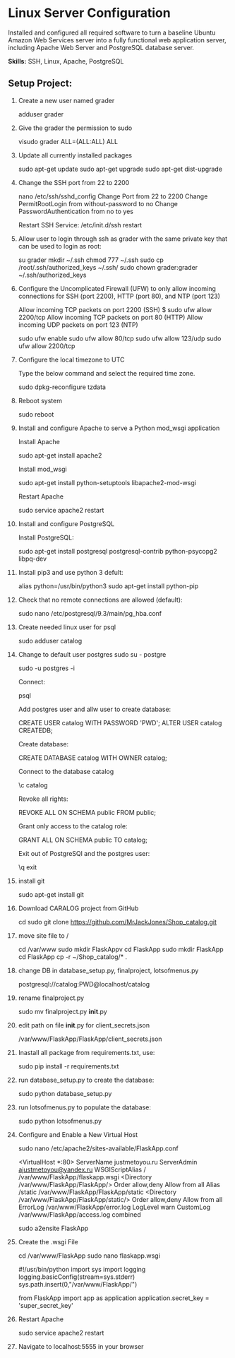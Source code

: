 <h1>Linux Server Configuration</h1>

Installed and configured all required software to turn a baseline Ubuntu Amazon Web Services server into a fully functional web application server, including Apache Web Server and PostgreSQL database server.

<b>Skills:</b> SSH, Linux, Apache, PostgreSQL

<h2>Setup Project:</h2>

1) Create a new user named grader

    adduser grader

2) Give the grader the permission to sudo

    visudo
    grader ALL=(ALL:ALL) ALL

3) Update all currently installed packages

    sudo apt-get update
    sudo apt-get upgrade
    sudo apt-get dist-upgrade

4) Change the SSH port from 22 to 2200

    nano /etc/ssh/sshd_config
    Change Port from 22 to 2200
    Change PermitRootLogin from without-password to no
    Change PasswordAuthentication from no to yes

    Restart SSH Service:
    /etc/init.d/ssh restart

5) Allow user to login through ssh as grader with the same private key that can be used to login as root:

   su grader
   mkdir ~/.ssh
   chmod 777 ~/.ssh
   sudo cp /root/.ssh/authorized_keys ~/.ssh/
   sudo chown grader:grader ~/.ssh/authorized_keys



6) Configure the Uncomplicated Firewall (UFW) to only allow incoming connections for SSH (port 2200), HTTP (port 80), and NTP (port 123)

    Allow incoming TCP packets on port 2200 (SSH) $ sudo ufw allow 2200/tcp
    Allow incoming TCP packets on port 80 (HTTP)
    Allow incoming UDP packets on port 123 (NTP)

    sudo ufw enable
    sudo ufw allow 80/tcp
    sudo ufw allow 123/udp
    sudo ufw allow 2200/tcp


7) Configure the local timezone to UTC

    Type the below command and select the required time zone.

    sudo dpkg-reconfigure tzdata

8) Reboot system

    sudo reboot

9) Install and configure Apache to serve a Python mod_wsgi application

    Install Apache

    sudo apt-get install apache2

    Install mod_wsgi

    sudo apt-get install python-setuptools libapache2-mod-wsgi

    Restart Apache

    sudo service apache2 restart

10) Install and configure PostgreSQL

    Install PostgreSQL:

    sudo apt-get install postgresql postgresql-contrib python-psycopg2 libpq-dev

11) Install pip3 and use python 3 defult:

    alias python=/usr/bin/python3
    sudo apt-get install python-pip
    

12) Check that no remote connections are allowed (default):

    sudo nano /etc/postgresql/9.3/main/pg_hba.conf


13) Create needed linux user for psql 
    
    sudo adduser catalog

14) Change to default user postgres sudo su - postgre
    
    sudo -u postgres -i

    Connect:

    psql
    
    Add postgres user and allw user to create database:

    CREATE USER catalog WITH PASSWORD 'PWD';
    ALTER USER catalog CREATEDB;

    Create database:
    
    CREATE DATABASE catalog WITH OWNER catalog;

    Connect to the database catalog 

    \c catalog

    Revoke all rights:

    REVOKE ALL ON SCHEMA public FROM public;

    Grant only access to the catalog role:

    GRANT ALL ON SCHEMA public TO catalog;

    Exit out of PostgreSQl and the postgres user:

    \q
    exit

15) install git

    sudo apt-get install git 

16) Download CARALOG project from GitHub

    cd
    sudo git clone https://github.com/MrJackJones/Shop_catalog.git

17) move site file to /

    cd /var/www 
    sudo mkdir FlaskAppv
    cd FlaskApp
    sudo mkdir FlaskApp
    cd FlaskApp
    cp -r ~/Shop_catalog/* .

18) change DB in database_setup.py, finalproject, lotsofmenus.py

    postgresql://catalog:PWD@localhost/catalog

19) rename finalproject.py 

    sudo mv finalproject.py __init__.py

20) edit path on file __init__.py for client_secrets.json

    /var/www/FlaskApp/FlaskApp/client_secrets.json

21) Inastall all package from requirements.txt, use:

    sudo pip install -r requirements.txt

22) run database_setup.py to create the database:

    sudo python database_setup.py

23) run lotsofmenus.py to populate the database:

    sudo python lotsofmenus.py

24) Configure and Enable a New Virtual Host
    
    sudo nano /etc/apache2/sites-available/FlaskApp.conf

    <VirtualHost *:80>
            ServerName justmetoyou.ru
            ServerAdmin ajustmetoyou@yandex.ru
            WSGIScriptAlias / /var/www/FlaskApp/flaskapp.wsgi
            <Directory /var/www/FlaskApp/FlaskApp/>
                Order allow,deny
                Allow from all
            </Directory>
            Alias /static /var/www/FlaskApp/FlaskApp/static
            <Directory /var/www/FlaskApp/FlaskApp/static/>
                Order allow,deny
                Allow from all
            </Directory>
            ErrorLog /var/www/FlaskApp/error.log
            LogLevel warn
            CustomLog /var/www/FlaskApp/access.log combined
    </VirtualHost>

    sudo a2ensite FlaskApp

25) Create the .wsgi File

    cd /var/www/FlaskApp
    sudo nano flaskapp.wsgi 

    #!/usr/bin/python
    import sys
    import logging
    logging.basicConfig(stream=sys.stderr)
    sys.path.insert(0,"/var/www/FlaskApp/")

    from FlaskApp import app as application
    application.secret_key = 'super_secret_key'

26) Restart Apache

    sudo service apache2 restart

27) Navigate to localhost:5555 in your browser
